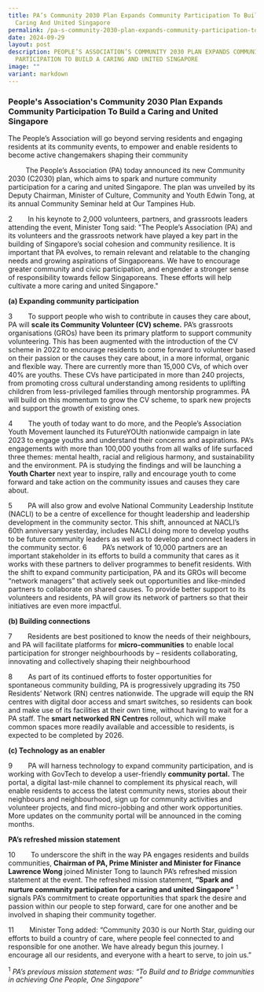 ```yaml
---
title: PA’s Community 2030 Plan Expands Community Participation To Build a
  Caring And United Singapore
permalink: /pa-s-community-2030-plan-expands-community-participation-to-build-a-caring-and-united-singapore/
date: 2024-09-29
layout: post
description: PEOPLE’S ASSOCIATION’S COMMUNITY 2030 PLAN EXPANDS COMMUNITY
  PARTICIPATION TO BUILD A CARING AND UNITED SINGAPORE
image: ""
variant: markdown
---
```

<h3>People's Association's Community 2030 Plan Expands Community Participation To Build a Caring and United Singapore</h3>

The People’s Association will go beyond serving residents and engaging residents at its community events, to empower and enable residents to become active changemakers shaping their community


 &nbsp; &nbsp; &nbsp; &nbsp; &nbsp;The People’s Association (PA) today announced its new Community 2030 (C2030) plan, which aims to spark and nurture community participation for a caring and united Singapore. The plan was unveiled by its Deputy Chairman, Minister of Culture, Community and Youth Edwin Tong, at its annual Community Seminar held at Our Tampines Hub.
 
2  &nbsp; &nbsp; &nbsp; &nbsp;In his keynote to 2,000 volunteers, partners, and grassroots leaders attending the event, Minister Tong said: "The People’s Association (PA) and its volunteers and the grassroots network have played a key part in the building of Singapore’s social cohesion and community resilience. It is important that PA evolves, to remain relevant and relatable to the changing needs and growing aspirations of Singaporeans. We have to encourage greater community and civic participation, and engender a stronger sense of responsibility towards fellow Singaporeans. These efforts will help cultivate a more caring and united Singapore."

**(a) Expanding community participation**

3 &nbsp; &nbsp; &nbsp; &nbsp;To support people who wish to contribute in causes they care about, PA will **scale its Community Volunteer (CV) scheme.** PA’s grassroots organisations (GROs) have been its primary platform to support community volunteering. This has been augmented with the introduction of the CV scheme in 2022 to encourage residents to come forward to volunteer based on their passion or the causes they care about, in a more informal, organic and flexible way. There are currently more than 15,000 CVs, of which over 40% are youths. These CVs have participated in more than 240 projects, from promoting cross cultural understanding among residents to uplifting children from less-privileged families through mentorship programmes. PA will build on this momentum to grow the CV scheme, to spark new projects and support the growth of existing ones.

4 &nbsp; &nbsp; &nbsp; &nbsp;The youth of today want to do more, and the People’s Association Youth Movement launched its FutureYOUth nationwide campaign in late 2023 to engage youths and understand their concerns and aspirations. PA’s engagements with more than 100,000 youths from all walks of life surfaced three themes: mental health, racial and religious harmony, and sustainability and the environment. PA is studying the findings and will be launching a **Youth Charter** next year to inspire, rally and encourage youth to come forward and take action on the community issues and causes they care about.

5 &nbsp; &nbsp; &nbsp; &nbsp;PA will also grow and evolve National Community Leadership Institute (NACLI) to be a centre of excellence for thought leadership and leadership development in the community sector. This shift, announced at NACLI’s 60th anniversary yesterday, includes NACLI doing more to develop youths to be future community leaders as well as to develop and connect leaders in the community sector.
6&nbsp; &nbsp; &nbsp; &nbsp; PA’s network of 10,000 partners are an important stakeholder in its efforts to build a community that cares as it works with these partners to deliver programmes to benefit residents. With the shift to expand community participation, PA and its GROs will become “network managers” that actively seek out opportunities and like-minded partners to collaborate on shared causes. To provide better support to its volunteers and residents, PA will grow its network of partners so that their initiatives are even more impactful.

**(b) Building connections**

7&nbsp; &nbsp; &nbsp; &nbsp; Residents are best positioned to know the needs of their neighbours, and PA will facilitate platforms for **micro-communities** to enable local participation for stronger neighbourhoods by – residents collaborating, innovating and collectively shaping their neighbourhood

8 &nbsp; &nbsp; &nbsp; &nbsp;As part of its continued efforts to foster opportunities for spontaneous community building, PA is progressively upgrading its 750 Residents’ Network (RN) centres nationwide. The upgrade will equip the RN centres with digital door access and smart switches, so residents can book and make use of its facilities at their own time, without having to wait for a PA staff. The **smart networked RN Centres** rollout, which will make common spaces more readily available and accessible to residents, is expected to be completed by 2026.

**(c) Technology as an enabler**

9&nbsp; &nbsp; &nbsp; &nbsp; PA will harness technology to expand community participation, and is working with GovTech to develop a user-friendly **community portal.** The portal, a digital last-mile channel to complement its physical reach, will enable residents to access the latest community news, stories about their neighbours and neighbourhood, sign up for community activities and volunteer projects, and find micro-jobbing and other work opportunities. More updates on the community portal will be announced in the coming months.

**PA’s refreshed mission statement**

10&nbsp; &nbsp; &nbsp; &nbsp; To underscore the shift in the way PA engages residents and builds communities, **Chairman of PA, Prime Minister and Minister for Finance Lawrence Wong** joined Minister Tong to launch PA’s refreshed mission statement at the event. The refreshed mission statement, **“Spark and nurture community participation for a caring and united Singapore”** <sup>1</sup> signals PA’s commitment to create opportunities that spark the desire and passion within our people to step forward, care for one another and be involved in shaping their community together.

11 &nbsp; &nbsp; &nbsp; &nbsp;Minister Tong added: “Community 2030 is our North Star, guiding our efforts to build a country of care, where people feel connected to and responsible for one another. We have already begun this journey. I encourage all our residents, and everyone with a heart to serve, to join us.”

<sup>1</sup> *PA’s previous mission statement was: “To Build and to Bridge communities in achieving One People, One Singapore”*